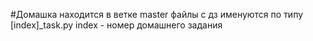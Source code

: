#Домашка находится в ветке master
файлы с дз именуются по типу [index]_task.py 
index - номер домашнего задания
